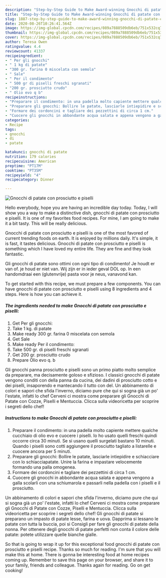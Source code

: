 ```yaml
---
description: "Step-by-Step Guide to Make Award-winning Gnocchi di patate con prosciutto e piselli"
title: "Step-by-Step Guide to Make Award-winning Gnocchi di patate con prosciutto e piselli"
slug: 1887-step-by-step-guide-to-make-award-winning-gnocchi-di-patate-con-prosciutto-e-piselli
date: 2020-08-26T10:26:41.564Z
image: https://img-global.cpcdn.com/recipes/089a7888509db6eb/751x532cq70/gnocchi-di-patate-con-prosciutto-e-piselli-recipe-main-photo.jpg
thumbnail: https://img-global.cpcdn.com/recipes/089a7888509db6eb/751x532cq70/gnocchi-di-patate-con-prosciutto-e-piselli-recipe-main-photo.jpg
cover: https://img-global.cpcdn.com/recipes/089a7888509db6eb/751x532cq70/gnocchi-di-patate-con-prosciutto-e-piselli-recipe-main-photo.jpg
author: Teresa Owen
ratingvalue: 4.4
reviewcount: 41337
recipeingredient:
- " Per gli gnocchi"
- " 1 kg di patate"
- "300 gr. farina 0 miscelata con semola"
- " Sale"
- " Per il condimento"
- " 500 gr di piselli freschi sgranati"
- "200 gr. prosciutto crudo"
- " Olio evo q b"
recipeinstructions:
- "Preparare il condimento: in una padella molto capiente mettere qualche cucchiaio di olio evo e cuocere i piselli. Io ho usato quelli freschi quindi occorre circa 30 minuti. Se si usano quelli surgelati bastano 10 minuti. Quando i piselli sono cotti aggiungere il prosciutto tagliato a listarelle e cuocere ancora per 5 minuti."
- "Preparare gli gnocchi: Bollire le patate, lasciarle intiepidire e schiacciare con lo schiacciapatate. Unire la farina e impastare velocemente formando una palla omogenea."
- "Formare dei cordoncini e tagliare dei pezzettini di circa 1 cm."
- "Cuocere gli gnocchi in abbondante acqua salata e appena vengono a galla scolarli con una schiumarola e passarli nella padella con i piselli e il prosciutto."
categories:
- Recipe
tags:
- gnocchi
- di
- patate

katakunci: gnocchi di patate 
nutrition: 179 calories
recipecuisine: American
preptime: "PT17M"
cooktime: "PT35M"
recipeyield: "4"
recipecategory: Dinner

---
```



![Gnocchi di patate con prosciutto e piselli](https://img-global.cpcdn.com/recipes/089a7888509db6eb/751x532cq70/gnocchi-di-patate-con-prosciutto-e-piselli-recipe-main-photo.jpg)

Hello everybody, hope you are having an incredible day today. Today, I will show you a way to make a distinctive dish, gnocchi di patate con prosciutto e piselli. It is one of my favorites food recipes. For mine, I am going to make it a bit tasty. This will be really delicious.

Gnocchi di patate con prosciutto e piselli is one of the most favored of current trending foods on earth. It is enjoyed by millions daily. It's simple, it is fast, it tastes delicious. Gnocchi di patate con prosciutto e piselli is something which I have loved my entire life. They are fine and they look fantastic.

Gli gnocchi di patate sono ottimi con ogni tipo di condimento! Je houdt er van of. je houd er niet van. Wij zijn er in ieder geval DOL op. In een handomdraai een (glutenvrije) pasta voor je neus, vanavond kan.


To get started with this recipe, we must prepare a few components. You can have gnocchi di patate con prosciutto e piselli using 8 ingredients and 4 steps. Here is how you can achieve it.

<!--inarticleads1-->

##### The ingredients needed to make Gnocchi di patate con prosciutto e piselli:

1. Get  Per gli gnocchi:
1. Take  1 kg. di patate
1. Make ready 300 gr. farina 0 miscelata con semola
1. Get  Sale
1. Make ready  Per il condimento:
1. Take  500 gr. di piselli freschi sgranati
1. Get 200 gr. prosciutto crudo
1. Prepare  Olio evo q. b


Gli gnocchi panna prosciutto e piselli sono un primo piatto molto semplice da preparare, ma decisamente goloso e sfizioso. I classici gnocchi di patate vengono conditi con della panna da cucina, dei dadini di prosciutto cotto e dei piselli, insaporendo e mantecando il tutto con del. Un abbinamento di colori e sapori che sfida l&#39;inverno, diciamo pure che qui si sogna già un po&#39; l&#39;estate, infatti lo chef Cerveni ci mostra come preparare gli Gnocchi di Patate con Cozze, Piselli e Mentuccia. Clicca sulla videoricetta per scoprire i segreti dello chef! 

<!--inarticleads2-->

##### Instructions to make Gnocchi di patate con prosciutto e piselli:

1. Preparare il condimento: in una padella molto capiente mettere qualche cucchiaio di olio evo e cuocere i piselli. Io ho usato quelli freschi quindi occorre circa 30 minuti. Se si usano quelli surgelati bastano 10 minuti. Quando i piselli sono cotti aggiungere il prosciutto tagliato a listarelle e cuocere ancora per 5 minuti.
1. Preparare gli gnocchi: Bollire le patate, lasciarle intiepidire e schiacciare con lo schiacciapatate. Unire la farina e impastare velocemente formando una palla omogenea.
1. Formare dei cordoncini e tagliare dei pezzettini di circa 1 cm.
1. Cuocere gli gnocchi in abbondante acqua salata e appena vengono a galla scolarli con una schiumarola e passarli nella padella con i piselli e il prosciutto.


Un abbinamento di colori e sapori che sfida l&#39;inverno, diciamo pure che qui si sogna già un po&#39; l&#39;estate, infatti lo chef Cerveni ci mostra come preparare gli Gnocchi di Patate con Cozze, Piselli e Mentuccia. Clicca sulla videoricetta per scoprire i segreti dello chef! Gli gnocchi di patate si preparano un impasto di patate lesse, farina e uova. Dapprima si lessano le patate con tutta la buccia, poi si Consigli per fare gli gnocchi di patate della nonna. Per ottenere degli gnocchi di patate perfetti non conta il colore delle patate: potete utilizzare quelle bianche gialle. 

So that is going to wrap it up for this exceptional food gnocchi di patate con prosciutto e piselli recipe. Thanks so much for reading. I'm sure that you will make this at home. There is gonna be interesting food at home recipes coming up. Remember to save this page on your browser, and share it to your family, friends and colleague. Thanks again for reading. Go on get cooking!
